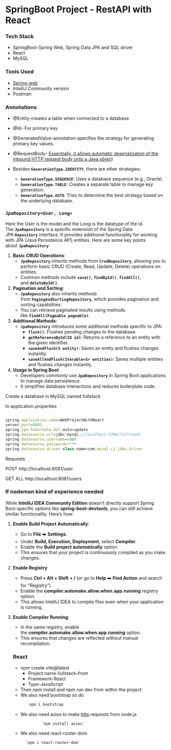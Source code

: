 # SpringBoot Project - RestAPI with React

### Tech Stack

- SpringBoot-Spring Web, Spring Data JPA and SQL driver
- React
- MySQL

### Tools Used

- [Spring-web](https://start.spring.io/)
- IntelliJ Community version
- Postman

### Annotations

- @Entity-creates a table when connected to a database
- @Id- For primary key
- @GeneratedValue-annotation specifies the strategy for generating primary key values.
- @RequestBody- [Essentially, it allows automatic deserialization of the inbound HTTP request body onto a Java objec](https://www.baeldung.com/spring-request-response-body)t

- Besides **`GenerationType.IDENTITY`**, there are other strategies:
    - **`GenerationType.SEQUENCE`**: Uses a database sequence (e.g., Oracle).
    - **`GenerationType.TABLE`**: Creates a separate table to manage key generation.
    - **`GenerationType.AUTO`**: Tries to determine the best strategy based on the underlying database.

### `JpaRepository<User, Long>`

Here the User is the model and the Long is the datatype of the id. The **`JpaRepository`** is a specific extension of the Spring Data JPA **`Repository`** interface. It provides additional functionality for working with JPA (Java Persistence API) entities. Here are some key points about **`JpaRepository`**:

1. **Basic CRUD Operations**:
    - **`JpaRepository`** inherits methods from **`CrudRepository`**, allowing you to perform basic CRUD (Create, Read, Update, Delete) operations on entities.
    - Common methods include **`save()`**, **`findById()`**, **`findAll()`**, and **`deleteById()`**.
2. **Pagination and Sorting**:
    - **`JpaRepository`** also inherits methods from **`PagingAndSortingRepository`**, which provides pagination and sorting capabilities.
    - You can retrieve paginated results using methods like **`findAll(Pageable pageable)`**.
3. **Additional Methods**:
    - **`JpaRepository`** introduces some additional methods specific to JPA:
        - **`flush()`**: Flushes pending changes to the database.
        - **`getReferenceById(ID id)`**: Returns a reference to an entity with the given identifier.
        - **`saveAndFlush(S entity)`**: Saves an entity and flushes changes instantly.
        - **`saveAllAndFlush(Iterable<S> entities)`**: Saves multiple entities and flushes changes instantly.
4. **Usage in Spring Boot**:
    - Developers commonly use **`JpaRepository`** in Spring Boot applications to manage data persistence.
    - It simplifies database interactions and reduces boilerplate code.

Create a database in MySQL named fullstack

In application.properties

```jsx

spring.application.name=WebProjectWithReact
server.port=8081
spring.jpa.hibernate.ddl-auto=update
spring.datasource.url=jdbc:mysql://localhost:3306/fullstack
spring.datasource.username=root
spring.datasource.password=****
spring.datasource.driver-class-name=com.mysql.cj.jdbc.Driver
```

Requests

POST  http://localhost:8081/user

GET ALL http://localhost:8081/users

### If nodemon kind of experience needed

 While **IntelliJ IDEA Community Edition** doesn’t directly support Spring Boot-specific options like **spring-boot-devtools**, you can still achieve similar functionality. Here’s how:

1. **Enable Build Project Automatically**:
    - Go to **File** ➡️ **Settings**.
    - Under **Build, Execution, Deployment**, select **Compiler**.
    - Enable the **Build project automatically** option.
    - This ensures that your project is continuously compiled as you make changes.
2. **Enable Registry**:
    - Press **Ctrl + Alt + Shift + /** (or go to **Help** ➡️ **Find Action** and search for “Registry”).
    - Enable the **compiler.automake.allow.when.app.running** registry option.
    - This allows IntelliJ IDEA to compile files even when your application is running.
3. **Enable Compiler Running**:
    - In the same registry, enable the **compiler.automake.allow.when.app.running** option.
    - This ensures that changes are reflected without manual recompilation.
    
    ### React
    
    - npm create vite@latest
        - Project name-fullstack-front
        - Framework-React
        - Type-JavaScript
    - Then npm install and npm run dev from within the project
    - We also need bootstrap so do
    
    ```jsx
           npm i bootstrap
    ```
    
    - We also need axios to make [http](https://nodejs.org/api/http.html) requests from node.js
    
                   `npm install axios`
    
    - We also need react-router-dom
      
            `npm i react-router-dom`
